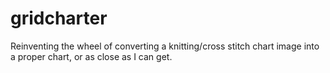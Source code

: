 # gridcharter
Reinventing the wheel of converting a knitting/cross stitch chart image into a proper chart, or as close as I can get.
